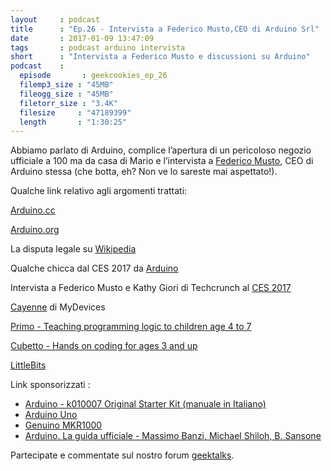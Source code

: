 ```yaml
---
layout     : podcast
title      : "Ep.26 - Intervista a Federico Musto,CEO di Arduino Srl" 
date       : 2017-01-09 13:47:09
tags       : podcast arduino intervista 
short      : "Intervista a Federico Musto e discussioni su Arduino" 
podcast    :
  episode       : geekcookies_ep_26
  filemp3_size : "45MB"
  fileogg_size : "45MB"
  filetorr_size : "3.4K"
  filesize     : "47189399"
  length       : "1:30:25"
---
```


Abbiamo parlato di Arduino, complice l’apertura di un pericoloso negozio ufficiale a 100 ma da casa di Mario e l’intervista a [Federico Musto](https://www.linkedin.com/in/federicomusto), CEO di Arduino stessa (che botta, eh? Non ve lo sareste mai aspettato!).

<!-- more -->

Qualche link relativo agli argomenti trattati:

[Arduino.cc](https://www.arduino.cc/)

[Arduino.org](http://arduino.org)

La disputa legale su [Wikipedia](https://en.wikipedia.org/wiki/Arduino%23Trademark_dispute)

Qualche chicca dal CES 2017 da [Arduino](http://hackaday.com/2017/01/06/ces17-arduino-unveils-lora-modules-for-the-internet-of-things/)

Intervista a Federico Musto e Kathy Giori di Techcrunch al [CES 2017](https://www.youtube.com/watch?v=JCmweD5m95Q)

[Cayenne](http://mydevices.com/) di MyDevices

[Primo - Teaching programming logic to children age 4 to 7](https://www.kickstarter.com/projects/primotoys/primo-teaching-programming-logic-to-children-age-4)

[Cubetto - Hands on coding for ages 3 and up](https://www.kickstarter.com/projects/primotoys/cubetto-hands-on-coding-for-girls-and-boys-aged-3)

[LittleBits](http://littlebits.cc/)

Link sponsorizzati :

-   [Arduino - k010007 Original Starter Kit (manuale in Italiano)](http://geni.us/zWnk)
-   [Arduino Uno](http://geni.us/mlOmHAP)
-   [Genuino MKR1000](http://geni.us/4fHxSFG)
-   [Arduino. La guida ufficiale - Massimo Banzi, Michael Shiloh, B. Sansone](http://geni.us/I0PJ4oq)

Partecipate e commentate sul nostro forum [geektalks](https://github.com/geekcookies/geektalks/issues/23).
